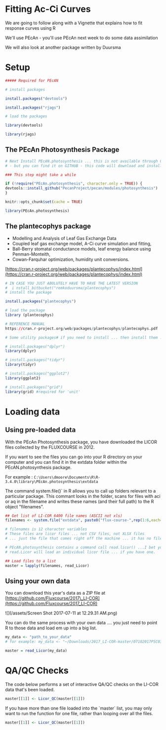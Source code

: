 # Fitting Ac-Ci Curves
We are going to follow along with a Vignette that explains how to fit response curves using R

We'll use PEcAn - you'll use PEcAn next week to do some data assimilation

We will also look at another package written by Duursma

# Setup

```R
##### Required for PEcAN

# install packages

install.packages("devtools")

install.packages("rjags")

# load the packages

library(devtools)

library(rjags)
```

## The PEcAn Photosynthesis Package

```R
# Next Install PEcAN.photosynthesis ... this is not available through CRAN
# - but you can find it on GITHUB - this code will download and install

### This step might take a while

if (!require("PEcAn.photosynthesis", character.only = TRUE)) {
devtools::install_github("PecanProject/pecan/modules/photosynthesis")
}

knitr::opts_chunk$set(cache = TRUE)

library(PEcAn.photosynthesis)
```

## The plantecophys package

* Modelling and Analysis of Leaf Gas Exchange Data
* Coupled leaf gas exchange model, A-Ci curve simulation and fitting, 
* Ball-Berry stomatal conductance models, leaf energy balance using Penman-Monteith,
* Cowan-Farquhar optimization, humidity unit conversions.

[https://cran.r-project.org/web/packages/plantecophys/index.html](https://cran.r-project.org/web/packages/plantecophys/index.html)

```R
# IN CASE YOU JUST ABOLUTELY HAVE TO HAVE THE LATEST VERSION
#  i nstall_bitbucket("remkoduursma/plantecophys")
# install the package

install.packages("plantecophys")

# load the package
library (plantecophys)

# REFERENCE MANUAL 
https://cran.r-project.org/web/packages/plantecophys/plantecophys.pdf

# Some utility packages# if you need to install ... then install them :)

# install.packages("dplyr")
library(dplyr)

# install.packages("tidyr")
library(tidyr)

# install.packages("ggplot2")
library(ggplot2)

# install.packages("grid")
library(grid) #required for 'unit'
```

# Loading data

## Using pre-loaded data

With the PEcAn Photosynthesis package, you have  downloaded the LICOR files collected by the FLUXCOURSE in 2012.

If you want to see the files you can go into your R directory on your computer and you can find it in the extdata folder within the PEcAN.photosynthesis package.

For example : `C:\Users\dmoore\Documents\R\R-3.4.0\library\PEcAn.photosynthesis\extdata`

The command system.file\(\)\` in R allows you to call up folders relevant to a particular package. This commant looks in the folder, scans for files with aci or aq in the filename and writes these names \(and their full path\) to the R object "filenames".

```R
## Get list of LI-COR 6400 file names (ASCII not xls)
filenames <- system.file("extdata", paste0("flux-course-",rep(1:6,each=2),c("aci","aq")), package = "PEcAn.photosynthesis")

# filenames is 12 character variables
# These files are licor files ... not CSV files, not XLSX files
# ... just the file that comes right off the machine ... it has no file extension

# PEcAN.photosynthesis contains a command call read.licor() ...I bet you can guess what it does!
# read.Licor will load an individual licor file ... if you have one.

## Load files to a list
master = lapply(filenames, read_Licor)
```

## Using your own data

You can download this year's data as a ZIP file at [https://github.com/Fluxcourse/2017\_LI-COR](https://github.com/Fluxcourse/2017_LI-COR)

![](/assets/Screen Shot 2017-07-11 at 12.29.31 AM.png)

You can do the same process with your own data .... you just need to point R to those data and load em up into a big list.

```R
my_data <- "path_to_your_data" 
# for example: my_data <- "~/Downloads/2017_LI-COR-master/07102017PSC0365_CO2response"

master = read_Licor(my_data)
```

# QA/QC Checks

The code below performs a set of interactive QA/QC checks on the LI-COR data that's been loaded.

```R
master[[1]] <- Licor_QC(master[[1]])
```

If you have more than one file loaded into the \`master\` list, you may only want to run the function for one file, rather than looping over all the files.

```R
master[[1]] <- Licor_QC(master[[1]])
```



